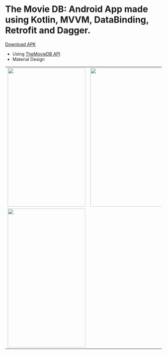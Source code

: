 # The Movie DB: Android App made using Kotlin, MVVM, DataBinding, Retrofit and Dagger.

<a href="https://github.com/ishan-dhingra/my-deliveries/raw/master/app-debug.apk">Download APK</a>


- Using <a href="https://developers.themoviedb.org">TheMovieDB API</a>
- Material Design 


<table>
<tr>
<td>
<img src="https://github.com/ishan-dhingra/the-movie-db-kotlin-android/raw/master/screenshots/home.png" width="250" height="445"
</td>
<td>
<img src="https://github.com/ishan-dhingra/the-movie-db-kotlin-android/raw/master/screenshots/filter.png" width="250" height="445"/>
</td>
<td>
<img src="https://github.com/ishan-dhingra/the-movie-db-kotlin-android/raw/master/screenshots/detail.png" width="250" height="445"/>
</td>
</tr>
  
<tr>
<td>
<img src="https://github.com/ishan-dhingra/the-movie-db-kotlin-android/raw/master/screenshots/retry.png" width="250" height="445"
</td>
<td>

</td>
<td>

</td>
</tr>
</table>
